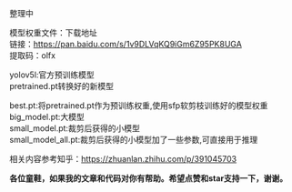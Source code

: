 整理中<br>

模型权重文件：下载地址<br> 
链接：https://pan.baidu.com/s/1v9DLVqKQ9iGm6Z95PK8UGA <br> 
提取码：olfx <br> 


yolov5l:官方预训练模型 <br>
pretrained.pt转换好的新模型 <br>

best.pt:将pretrained.pt作为预训练权重,使用sfp软剪枝训练好的模型权重 <br>
big_model.pt:大模型 <br>
small_model.pt:裁剪后获得的小模型 <br>
small_model_all.pt:裁剪后获得的小模型加了一些参数,可直接用于推理 <br>

相关内容参考知乎：https://zhuanlan.zhihu.com/p/391045703

**各位童鞋，如果我的文章和代码对你有帮助。希望点赞和star支持一下，谢谢。**

